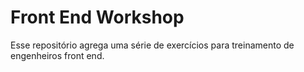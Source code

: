 # Front End Workshop

Esse repositório agrega uma série de exercícios para treinamento de engenheiros front end.